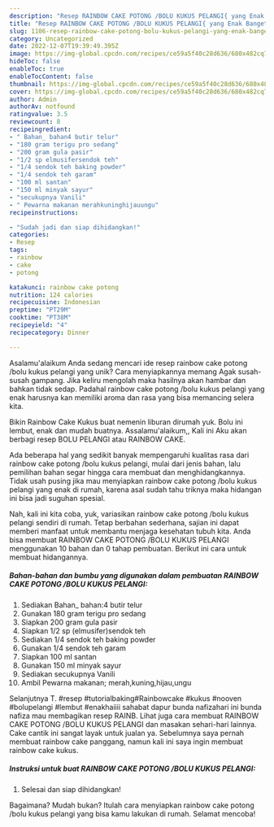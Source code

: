 ```yaml
---
description: "Resep RAINBOW CAKE POTONG /BOLU KUKUS PELANGI{ yang Enak Banget"
title: "Resep RAINBOW CAKE POTONG /BOLU KUKUS PELANGI{ yang Enak Banget"
slug: 1106-resep-rainbow-cake-potong-bolu-kukus-pelangi-yang-enak-banget
category: Uncategorized
date: 2022-12-07T19:39:49.395Z
image: https://img-global.cpcdn.com/recipes/ce59a5f40c28d636/680x482cq70/rainbow-cake-potong-bolu-kukus-pelangi-foto-resep-utama.jpg
hideToc: false
enableToc: true
enableTocContent: false
thumbnail: https://img-global.cpcdn.com/recipes/ce59a5f40c28d636/680x482cq70/rainbow-cake-potong-bolu-kukus-pelangi-foto-resep-utama.jpg
cover: https://img-global.cpcdn.com/recipes/ce59a5f40c28d636/680x482cq70/rainbow-cake-potong-bolu-kukus-pelangi-foto-resep-utama.jpg
author: Admin
authorAv: notfound
ratingvalue: 3.5
reviewcount: 8
recipeingredient:
- " Bahan_ bahan4 butir telur"
- "180 gram terigu pro sedang"
- "200 gram gula pasir"
- "1/2 sp elmusifersendok teh"
- "1/4 sendok teh baking powder"
- "1/4 sendok teh garam"
- "100 ml santan"
- "150 ml minyak sayur"
- "secukupnya Vanili"
- " Pewarna makanan merahkuninghijauungu"
recipeinstructions:

- "Sudah jadi dan siap dihidangkan!"
categories:
- Resep
tags:
- rainbow
- cake
- potong

katakunci: rainbow cake potong 
nutrition: 124 calories
recipecuisine: Indonesian
preptime: "PT29M"
cooktime: "PT38M"
recipeyield: "4"
recipecategory: Dinner

---
```



Asalamu'alaikum Anda sedang mencari ide resep rainbow cake potong /bolu kukus pelangi yang unik? Cara menyiapkannya memang Agak susah-susah gampang. Jika keliru mengolah maka hasilnya akan hambar dan bahkan tidak sedap. Padahal rainbow cake potong /bolu kukus pelangi yang enak harusnya kan memiliki aroma dan rasa yang bisa memancing selera kita.


Bikin Rainbow Cake Kukus buat nemenin liburan dirumah yuk. Bolu ini lembut, enak dan mudah buatnya. Assalamu&#39;alaikum,, Kali ini Aku akan berbagi resep BOLU PELANGI atau RAINBOW CAKE.

Ada beberapa hal yang sedikit banyak mempengaruhi kualitas rasa dari rainbow cake potong /bolu kukus pelangi, mulai dari jenis bahan, lalu pemilihan bahan segar hingga cara membuat dan menghidangkannya. Tidak usah pusing jika mau menyiapkan rainbow cake potong /bolu kukus pelangi yang enak di rumah, karena asal sudah tahu triknya maka hidangan ini bisa jadi suguhan spesial.


Nah, kali ini kita coba, yuk, variasikan rainbow cake potong /bolu kukus pelangi sendiri di rumah. Tetap berbahan sederhana, sajian ini dapat memberi manfaat untuk membantu menjaga kesehatan tubuh kita. Anda bisa membuat RAINBOW CAKE POTONG /BOLU KUKUS PELANGI menggunakan 10 bahan dan 0 tahap pembuatan. Berikut ini cara untuk membuat hidangannya.

<!--inarticleads1-->

##### Bahan-bahan dan bumbu yang digunakan dalam pembuatan RAINBOW CAKE POTONG /BOLU KUKUS PELANGI:

1. Sediakan  Bahan_ bahan:4 butir telur
1. Gunakan 180 gram terigu pro sedang
1. Siapkan 200 gram gula pasir
1. Siapkan 1/2 sp (elmusifer)sendok teh
1. Sediakan 1/4 sendok teh baking powder
1. Gunakan 1/4 sendok teh garam
1. Siapkan 100 ml santan
1. Gunakan 150 ml minyak sayur
1. Sediakan secukupnya Vanili
1. Ambil  Pewarna makanan; merah,kuning,hijau,ungu


Selanjutnya T. #resep #tutorialbaking#Rainbowcake #kukus #nooven #bolupelangi #lembut #enakhaiiii sahabat dapur bunda nafizahari ini bunda nafiza mau membagikan resep RAINB. Lihat juga cara membuat RAINBOW CAKE POTONG /BOLU KUKUS PELANGI dan masakan sehari-hari lainnya. Cake cantik ini sangat layak untuk jualan ya. Sebelumnya saya pernah membuat rainbow cake panggang, namun kali ini saya ingin membuat rainbow cake kukus. 

<!--inarticleads2-->

##### Instruksi untuk buat RAINBOW CAKE POTONG /BOLU KUKUS PELANGI:


1. Selesai dan siap dihidangkan!



Bagaimana? Mudah bukan? Itulah cara menyiapkan rainbow cake potong /bolu kukus pelangi yang bisa kamu lakukan di rumah. Selamat mencoba!
